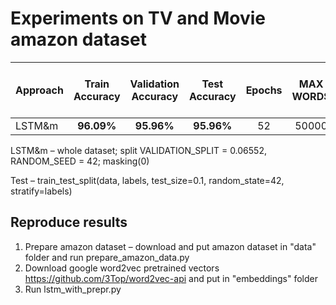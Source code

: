 # Experiments on TV and Movie amazon dataset

| Approach| Train Accuracy| Validation Accuracy|Test Accuracy|Epochs|MAX WORDS|Droupout before LSTM cell|Droupout after LSTM|MAX SEQUENCE LENGTH|dropout_U|dropout_W|LSTM_1 output|LSTM_2 output|Dense|Droupout before Dense|
|--------|:------:|:------:|:------:|:----:|:-----:|:---:|:---:|:----:|:---:|:----:|:----:|:----:|:----:|:----:|
| LSTM&m |**96.09%**|**95.96%**|**95.96%**|52|50000|0.2  |0.2  | 110  |0.2  |0.2   |128   |-     |-     |-     |

LSTM&m – whole dataset; split VALIDATION_SPLIT = 0.06552, RANDOM_SEED = 42; masking(0)

Test – train_test_split(data, labels, test_size=0.1, random_state=42, stratify=labels)

## Reproduce results
1. Prepare amazon dataset – download and put amazon dataset in "data" folder and run prepare_amazon_data.py
2. Download google word2vec pretrained vectors https://github.com/3Top/word2vec-api and put in "embeddings" folder
3. Run lstm_with_prepr.py
